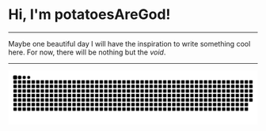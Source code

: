 # Hi, I'm potatoesAreGod!

***

Maybe one beautiful day I will have the inspiration to write something cool here. For now, there will be nothing but the *void*.

***

<picture>
  <source media="(prefers-color-scheme: dark)" srcset="https://raw.githubusercontent.com/potatoesAreGod/potatoesAreGod/output/github-contribution-grid-snake-dark.svg">
  <source media="(prefers-color-scheme: light)" srcset="https://raw.githubusercontent.com/potatoesAreGod/potatoesAreGod/output/github-contribution-grid-snake.svg">
  <img alt="snek" src="https://raw.githubusercontent.com/potatoesAreGod/potatoesAreGod/output/github-contribution-grid-snake.svg">
</picture>
